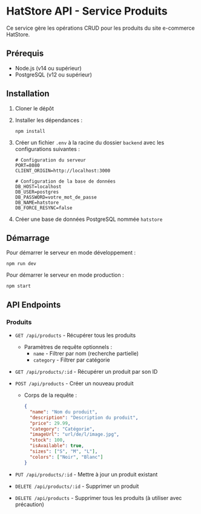 # HatStore API - Service Produits

Ce service gère les opérations CRUD pour les produits du site e-commerce HatStore.

## Prérequis

- Node.js (v14 ou supérieur)
- PostgreSQL (v12 ou supérieur)

## Installation

1. Cloner le dépôt
2. Installer les dépendances :
   ```
   npm install
   ```
3. Créer un fichier `.env` à la racine du dossier `backend` avec les configurations suivantes :
   ```
   # Configuration du serveur
   PORT=8080
   CLIENT_ORIGIN=http://localhost:3000

   # Configuration de la base de données
   DB_HOST=localhost
   DB_USER=postgres
   DB_PASSWORD=votre_mot_de_passe
   DB_NAME=hatstore
   DB_FORCE_RESYNC=false
   ```

4. Créer une base de données PostgreSQL nommée `hatstore`

## Démarrage

Pour démarrer le serveur en mode développement :
```
npm run dev
```

Pour démarrer le serveur en mode production :
```
npm start
```

## API Endpoints

### Produits

- `GET /api/products` - Récupérer tous les produits
  - Paramètres de requête optionnels :
    - `name` - Filtrer par nom (recherche partielle)
    - `category` - Filtrer par catégorie

- `GET /api/products/:id` - Récupérer un produit par son ID

- `POST /api/products` - Créer un nouveau produit
  - Corps de la requête :
    ```json
    {
      "name": "Nom du produit",
      "description": "Description du produit",
      "price": 29.99,
      "category": "Catégorie",
      "imageUrl": "url/de/l/image.jpg",
      "stock": 100,
      "isAvailable": true,
      "sizes": ["S", "M", "L"],
      "colors": ["Noir", "Blanc"]
    }
    ```

- `PUT /api/products/:id` - Mettre à jour un produit existant

- `DELETE /api/products/:id` - Supprimer un produit

- `DELETE /api/products` - Supprimer tous les produits (à utiliser avec précaution) 